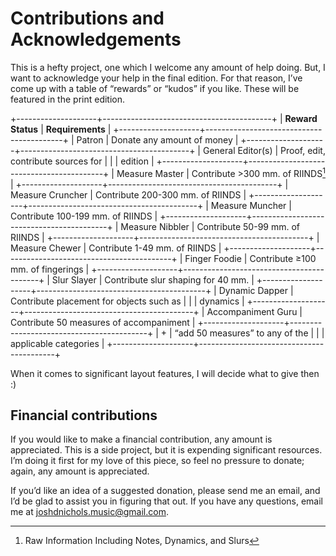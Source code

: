 Contributions and Acknowledgements
==================================

This is a hefty project, one which I welcome any amount of help doing. But, I
want to acknowledge your help in the final edition. For that reason, I’ve come
up with a table of “rewards” or “kudos” if you like. These will be featured in
the print edition.

+--------------------+------------------------------------------+
| **Reward Status**  | **Requirements**                         |
+--------------------+------------------------------------------+
| Patron             | Donate any amount of money               |
+--------------------+------------------------------------------+
| General Editor(s)  | Proof, edit, contribute sources for      |
|                    | edition                                  |
+--------------------+------------------------------------------+
| Measure Master     | Contribute \>300 mm. of RIINDS[^1]       |
+--------------------+------------------------------------------+
| Measure Cruncher   | Contribute 200-300 mm. of RIINDS         |
+--------------------+------------------------------------------+
| Measure Muncher    | Contribute 100-199 mm. of RIINDS         |
+--------------------+------------------------------------------+
| Measure Nibbler    | Contribute 50-99 mm. of RIINDS           |
+--------------------+------------------------------------------+
| Measure Chewer     | Contribute 1-49 mm. of RIINDS            |
+--------------------+------------------------------------------+
| Finger Foodie      | Contribute ≥100 mm. of fingerings        |
+--------------------+------------------------------------------+
| Slur Slayer        | Contribute slur shaping for 40 mm.       |
+--------------------+------------------------------------------+
| Dynamic Dapper     | Contribute placement for objects such as |
|                    | dynamics                                 |
+--------------------+------------------------------------------+
| Accompaniment Guru | Contribute 50 measures of accompaniment  |
+--------------------+------------------------------------------+
| +                  | “add 50 measures” to any of the          |
|                    | applicable categories                    |
+--------------------+------------------------------------------+

[^1]: Raw Information Including Notes, Dynamics, and Slurs

When it comes to significant layout features, I will decide what to give then :)

Financial contributions
-----------------------

If you would like to make a financial contribution, any amount is appreciated.
This is a side project, but it is expending significant resources. I’m doing it
first for my love of this piece, so feel no pressure to donate; again, any
amount is appreciated.

If you’d like an idea of a suggested donation, please send me an email, and I’d
be glad to assist you in figuring that out. If you have any questions, email me
at <joshdnichols.music@gmail.com>.
